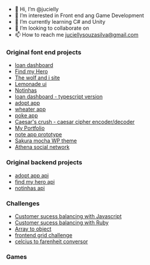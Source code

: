 - 👋 Hi, I’m @jucielly
- 👀 I’m interested in Front end ang Game Development
- 🌱 I’m currently learning  C# and Unity
- 💞️ I’m looking to collaborate on 
- 📫 How to reach me juciellysouzasilva@gmail.com


### Original font end projects
- [loan dashboard](https://github.com/jucielly/loan-dashboard-typescript)
- [Find my Hero](https://github.com/jucielly/find-my-hero)
- [The wolf and i site](https://github.com/jucielly/the-wolf-and-i-site)
- [Lemonade ui](https://github.com/jucielly/lemonade-ui)
- [Notinhas](https://github.com/jucielly/notinhas)
- [loan dashboard - typescript version](https://github.com/jucielly/loan-dashboard-typescript)
- [adopt app](https://github.com/jucielly/adopt-app)
- [wheater app](https://github.com/jucielly/weather-app)
- [poke app](https://github.com/jucielly/SAP004-data-lovers)
- [Caesar's crush  - caesar cipher encoder/decoder](https://github.com/jucielly/SAP004-cipher)
- [My Portfolio](https://github.com/jucielly/my-portfolio)
- [note app prototype](https://github.com/jucielly/my-note-appv1)
- [Sakura mocha WP theme](https://github.com/jucielly/sakura-mocha-theme)
- [Athena social network](https://github.com/jucielly/SAP004-social-network)

### Original backend projects
- [adopt app api](https://github.com/jucielly/adopt-api)
- [find my hero api](https://github.com/jucielly/find-my-hero-api)
- [notinhas api](https://github.com/jucielly/notinhas-api)


### Challenges
- [Customer sucess balancing with Javascript](https://github.com/jucielly/rd-javascript-challenge)
- [Customer sucess balancing with Ruby](https://github.com/jucielly/rd-ruby-challenge)
- [Array to object](https://github.com/jucielly/Array-to-object)
- [frontend grid challenge](https://github.com/jucielly/grid-layout-test)
- [celcius to farenheit conversor](https://github.com/jucielly/conversor)


### Games




<!---
jucielly/jucielly is a ✨ special ✨ repository because its `README.md` (this file) appears on your GitHub profile.
You can click the Preview link to take a look at your changes.
--->
